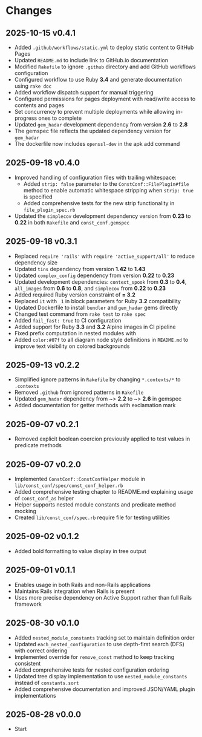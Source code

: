 # Changes

## 2025-10-15 v0.4.1

- Added `.github/workflows/static.yml` to deploy static content to GitHub Pages
- Updated `README.md` to include link to GitHub.io documentation
- Modified `Rakefile` to ignore `.github` directory and add GitHub workflows
  configuration
- Configured workflow to use Ruby **3.4** and generate documentation using
  `rake doc`
- Added workflow dispatch support for manual triggering
- Configured permissions for pages deployment with read/write access to
  contents and pages
- Set concurrency to prevent multiple deployments while allowing in-progress
  ones to complete
- Updated `gem_hadar` development dependency from version **2.6** to **2.8**
- The gemspec file reflects the updated dependency version for `gem_hadar`
- The dockerfile now includes `openssl-dev` in the apk add command

## 2025-09-18 v0.4.0

- Improved handling of configuration files with trailing whitespace:
  - Added `strip: false` parameter to the `ConstConf::FilePlugin#file` method to
    enable automatic whitespace stripping when `strip: true` is specified
  - Added comprehensive tests for the new strip functionality in
    `file_plugin_spec.rb`
- Updated the `simplecov` development dependency version from **0.23** to
  **0.22** in both `Rakefile` and `const_conf.gemspec`

## 2025-09-18 v0.3.1

- Replaced `require 'rails'` with `require 'active_support/all'` to reduce
  dependency size
- Updated `tins` dependency from version **1.42** to **1.43**
- Updated `complex_config` dependency from version **0.22** to **0.23**
- Updated development dependencies: `context_spook` from **0.3** to **0.4**,
  `all_images` from **0.6** to **0.8**, and `simplecov` from **0.22** to
  **0.23**
- Added required Ruby version constraint of **= 3.2**
- Replaced `it` with `_1` in block parameters for Ruby **3.2** compatibility
- Updated Dockerfile to install `bundler` and `gem_hadar` gems directly
- Changed test command from `rake test` to `rake spec`
- Added `fail_fast: true` to CI configuration
- Added support for Ruby **3.3** and **3.2** Alpine images in CI pipeline
- Fixed prefix computation in nested modules with
- Added `color:#07f` to all diagram node style definitions in `README.md` to
  improve text visibility on colored backgrounds

## 2025-09-13 v0.2.2

- Simplified ignore patterns in `Rakefile` by changing `*.contexts/*` to
  `.contexts`
- Removed `.github` from ignored patterns in `Rakefile`
- Updated `gem_hadar` dependency from ~> **2.2** to ~> **2.6** in gemspec
- Added documentation for getter methods with exclamation mark

## 2025-09-07 v0.2.1

- Removed explicit boolean coercion previously applied to test values in
  predicate methods

## 2025-09-07 v0.2.0

- Implemented `ConstConf::ConstConfHelper` module in
  `lib/const_conf/spec/const_conf_helper.rb`
- Added comprehensive testing chapter to README.md explaining usage of
  `const_conf_as` helper
- Helper supports nested module constants and predicate method mocking
- Created `lib/const_conf/spec.rb` require file for testing utilities

## 2025-09-02 v0.1.2

- Added bold formatting to value display in tree output

## 2025-09-01 v0.1.1

- Enables usage in both Rails and non-Rails applications
- Maintains Rails integration when Rails is present
- Uses more precise dependency on Active Support rather than full Rails
  framework

## 2025-08-30 v0.1.0

- Added `nested_module_constants` tracking set to maintain definition order
- Updated `each_nested_configuration` to use depth-first search (DFS) with
  correct ordering
- Implemented override for `remove_const` method to keep tracking consistent
- Added comprehensive tests for nested configuration ordering
- Updated tree display implementation to use `nested_module_constants` instead
  of `constants.sort`
- Added comprehensive documentation and improved JSON/YAML plugin
  implementations

## 2025-08-28 v0.0.0

  * Start
